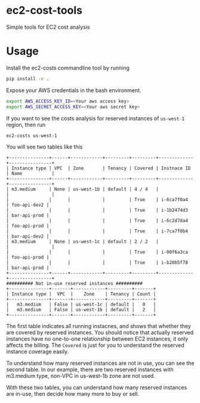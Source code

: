 ec2-cost-tools
==============

Simple tools for EC2 cost analysis

Usage
=====

Install the ec2-costs commandline tool by running

```bash
pip install -e .
```

Expose your AWS credentials in the bash environment.

```bash
export AWS_ACCESS_KEY_ID=<Your aws access key>
export AWS_SECRET_ACCESS_KEY=<Your aws secret key>
```

If you want to see the costs analysis for reserved instances of `us-west-1` region, then run

```bash
ec2-costs us-west-1
```

You will see two tables like this

```
+---------------+------+------------+---------+---------+-------------+----------------+
| Instance type | VPC  | Zone       | Tenancy | Covered | Instnace ID | Name           |
+---------------+------+------------+---------+---------+-------------+----------------+
| m3.medium     | None | us-west-1b | default | 4 / 4   |             |                |
|               |      |            |         | True    | i-6ca7f0a4  | foo-api-dev2 |
|               |      |            |         | True    | i-1b2474d3  | bar-api-prod |
|               |      |            |         | True    | i-6c2d7da4  | foo-api-prod |
|               |      |            |         | True    | i-7ca7f0b4  | bar-api-dev2 |
| m3.medium     | None | us-west-1c | default | 2 / 2   |             |                |
|               |      |            |         | True    | i-00f6a3ca  | foo-api-prod |
|               |      |            |         | True    | i-b20b5f78  | bar-api-prod |
+---------------+------+------------+---------+---------+-------------+----------------+
########## Not in-use reserved instances ##########
+---------------+-------+------------+---------+-------+
| Instance type |  VPC  |    Zone    | Tenancy | Count |
+---------------+-------+------------+---------+-------+
|   m3.medium   | False | us-west-1c | default |   0   |
|   m3.medium   | False | us-west-1b | default |   2   |
+---------------+-------+------------+---------+-------+
```

The first table indicates all running instacnes, and shows that whether they are covered by reserved instances. You should notice that actually reserved instances have no one-to-one relationship between EC2 instances, it only affects the billing. The `Covered` is just for you to understand the reserved instance coverage easily.

To understand how many reserved instances are not in use, you can see the second table. In our example, there are two reserved instances with m3.medium type, non-VPC in us-west-1b zone are not used.

With these two tables, you can understand how many reserved instances are in-use, then decide how many more to buy or sell.
